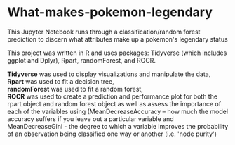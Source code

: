 # What-makes-pokemon-legendary
This Jupyter Notebook runs through a classification/random forest prediction to discern what attributes make up a pokemon's legendary status

This project was written in R and uses packages: Tidyverse (which includes ggplot and Dplyr), Rpart, randomForest, and ROCR.

**Tidyverse** was used to display visualizations and manipulate the data,   
**Rpart** was used to fit a decision tree,   
**randomForest** was used to fit a random forest,    
**ROCR** was used to create a prediction and performance plot for both the rpart object and random forest object as well as assess the importance of each of the variables using (MeanDecreaseAccuracy – how much the model accuracy suffers if you leave out a particular variable and MeanDecreaseGini - the degree to which a variable improves the probability of an observation being classified one way or another (i.e. 'node purity') 
